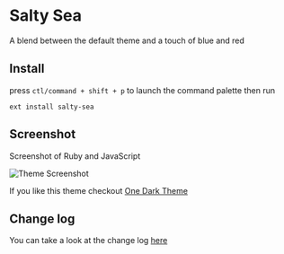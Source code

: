 # Salty Sea

A blend between the default theme and a touch of blue and red

## Install

press `ctl/command + shift + p` to launch the command palette then run

```
ext install salty-sea
```

## Screenshot

Screenshot of Ruby and JavaScript

![Theme Screenshot](/theme/images/salty-sea-screenshot.png)

If you like this theme checkout [One Dark Theme](https://marketplace.visualstudio.com/items?itemName=azemoh.theme-onedark)

## Change log

You can take a look at the change log [here](https://github.com/Darkace01/salt-ace/blob/main/CHANGELOG.md)
